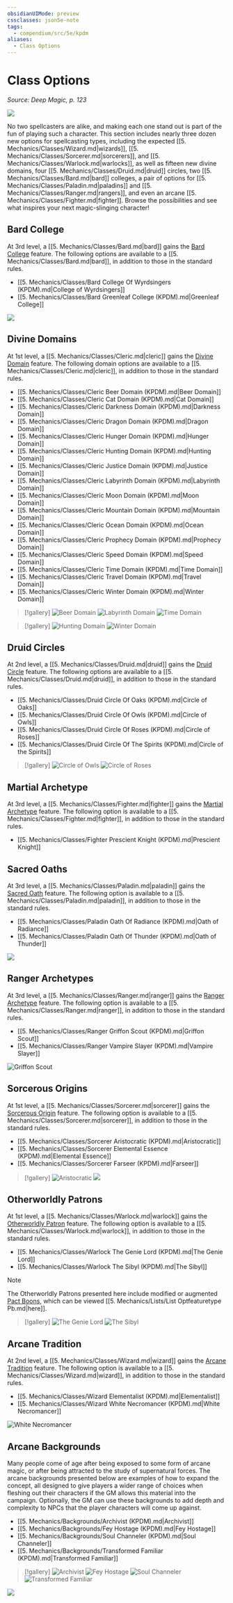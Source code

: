 ```yaml
---
obsidianUIMode: preview
cssclasses: json5e-note
tags:
  - compendium/src/5e/kpdm
aliases:
  - Class Options
---
```

# Class Options
*Source: Deep Magic, p. 123* 

![](https://raw.githubusercontent.com/TheGiddyLimit/homebrew/master/_img/KPDM/full/001-0322.webp#center)

No two spellcasters are alike, and making each one stand out is part of the fun of playing such a character. This section includes nearly three dozen new options for spellcasting types, including the expected [[5. Mechanics/Classes/Wizard.md\|wizards]], [[5. Mechanics/Classes/Sorcerer.md\|sorcerers]], and [[5. Mechanics/Classes/Warlock.md\|warlocks]], as well as fifteen new divine domains, four [[5. Mechanics/Classes/Druid.md\|druid]] circles, two [[5. Mechanics/Classes/Bard.md\|bard]] colleges, a pair of options for [[5. Mechanics/Classes/Paladin.md\|paladins]] and [[5. Mechanics/Classes/Ranger.md\|rangers]], and even an arcane [[5. Mechanics/Classes/Fighter.md\|fighter]]. Browse the possibilities and see what inspires your next magic-slinging character!

## Bard College

At 3rd level, a [[5. Mechanics/Classes/Bard.md\|bard]] gains the [Bard College](compendium/classes/bard.md#Bard%20College%20(Level%203)) feature. The following options are available to a [[5. Mechanics/Classes/Bard.md\|bard]], in addition to those in the standard rules.

- [[5. Mechanics/Classes/Bard College Of Wyrdsingers (KPDM).md\|College of Wyrdsingers]]  
- [[5. Mechanics/Classes/Bard Greenleaf College (KPDM).md\|Greenleaf College]]  

![](https://raw.githubusercontent.com/TheGiddyLimit/homebrew/master/_img/KPDM/0019.webp#center)

## Divine Domains

At 1st level, a [[5. Mechanics/Classes/Cleric.md\|cleric]] gains the [Divine Domain](compendium/classes/cleric.md#Divine%20Domain%20(Level%201)) feature. The following domain options are available to a [[5. Mechanics/Classes/Cleric.md\|cleric]], in addition to those in the standard rules.

- [[5. Mechanics/Classes/Cleric Beer Domain (KPDM).md\|Beer Domain]]  
- [[5. Mechanics/Classes/Cleric Cat Domain (KPDM).md\|Cat Domain]]  
- [[5. Mechanics/Classes/Cleric Darkness Domain (KPDM).md\|Darkness Domain]]  
- [[5. Mechanics/Classes/Cleric Dragon Domain (KPDM).md\|Dragon Domain]]  
- [[5. Mechanics/Classes/Cleric Hunger Domain (KPDM).md\|Hunger Domain]]  
- [[5. Mechanics/Classes/Cleric Hunting Domain (KPDM).md\|Hunting Domain]]  
- [[5. Mechanics/Classes/Cleric Justice Domain (KPDM).md\|Justice Domain]]  
- [[5. Mechanics/Classes/Cleric Labyrinth Domain (KPDM).md\|Labyrinth Domain]]  
- [[5. Mechanics/Classes/Cleric Moon Domain (KPDM).md\|Moon Domain]]  
- [[5. Mechanics/Classes/Cleric Mountain Domain (KPDM).md\|Mountain Domain]]  
- [[5. Mechanics/Classes/Cleric Ocean Domain (KPDM).md\|Ocean Domain]]  
- [[5. Mechanics/Classes/Cleric Prophecy Domain (KPDM).md\|Prophecy Domain]]  
- [[5. Mechanics/Classes/Cleric Speed Domain (KPDM).md\|Speed Domain]]  
- [[5. Mechanics/Classes/Cleric Time Domain (KPDM).md\|Time Domain]]  
- [[5. Mechanics/Classes/Cleric Travel Domain (KPDM).md\|Travel Domain]]  
- [[5. Mechanics/Classes/Cleric Winter Domain (KPDM).md\|Winter Domain]]  

> [!gallery]
> ![Beer Domain](https://raw.githubusercontent.com/TheGiddyLimit/homebrew/master/_img/KPDM/0020.webp#gallery)
> ![Labyrinth Domain](https://raw.githubusercontent.com/TheGiddyLimit/homebrew/master/_img/KPDM/0021.webp#gallery)
> ![Time Domain](https://raw.githubusercontent.com/TheGiddyLimit/homebrew/master/_img/KPDM/0022.webp#gallery)

> [!gallery]
> ![Hunting Domain](https://raw.githubusercontent.com/TheGiddyLimit/homebrew/master/_img/KPDM/full/001-0344.webp#gallery)
> ![Winter Domain](https://raw.githubusercontent.com/TheGiddyLimit/homebrew/master/_img/KPDM/full/001-0365.webp#gallery)

## Druid Circles

At 2nd level, a [[5. Mechanics/Classes/Druid.md\|druid]] gains the [Druid Circle](compendium/classes/druid.md#Druid%20Circle%20(Level%202)) feature. The following options are available to a [[5. Mechanics/Classes/Druid.md\|druid]], in addition to those in the standard rules.

- [[5. Mechanics/Classes/Druid Circle Of Oaks (KPDM).md\|Circle of Oaks]]  
- [[5. Mechanics/Classes/Druid Circle Of Owls (KPDM).md\|Circle of Owls]]  
- [[5. Mechanics/Classes/Druid Circle Of Roses (KPDM).md\|Circle of Roses]]  
- [[5. Mechanics/Classes/Druid Circle Of The Spirits (KPDM).md\|Circle of the Spirits]]  

> [!gallery]
> ![Circle of Owls](https://raw.githubusercontent.com/TheGiddyLimit/homebrew/master/_img/KPDM/0023.webp#gallery)
> ![Circle of Roses](https://raw.githubusercontent.com/TheGiddyLimit/homebrew/master/_img/KPDM/0024.webp#gallery)

## Martial Archetype

At 3rd level, a [[5. Mechanics/Classes/Fighter.md\|fighter]] gains the [Martial Archetype](compendium/classes/fighter.md#Martial%20Archetype%20(Level%203)) feature. The following option is available to a [[5. Mechanics/Classes/Fighter.md\|fighter]], in addition to those in the standard rules.

- [[5. Mechanics/Classes/Fighter Prescient Knight (KPDM).md\|Prescient Knight]]  

## Sacred Oaths

At 3rd level, a [[5. Mechanics/Classes/Paladin.md\|paladin]] gains the [Sacred Oath](compendium/classes/paladin.md#Sacred%20Oath%20(Level%203)) feature. The following option is available to a [[5. Mechanics/Classes/Paladin.md\|paladin]], in addition to those in the standard rules.

- [[5. Mechanics/Classes/Paladin Oath Of Radiance (KPDM).md\|Oath of Radiance]]  
- [[5. Mechanics/Classes/Paladin Oath Of Thunder (KPDM).md\|Oath of Thunder]]  

![](https://raw.githubusercontent.com/TheGiddyLimit/homebrew/master/_img/KPDM/0025.webp#center)

## Ranger Archetypes

At 3rd level, a [[5. Mechanics/Classes/Ranger.md\|ranger]] gains the [Ranger Archetype](compendium/classes/ranger.md#Ranger%20Archetype%20(Level%203)) feature. The following option is available to a [[5. Mechanics/Classes/Ranger.md\|ranger]], in addition to those in the standard rules.

- [[5. Mechanics/Classes/Ranger Griffon Scout (KPDM).md\|Griffon Scout]]  
- [[5. Mechanics/Classes/Ranger Vampire Slayer (KPDM).md\|Vampire Slayer]]  

![Griffon Scout](https://raw.githubusercontent.com/TheGiddyLimit/homebrew/master/_img/KPDM/0026.webp#center)

## Sorcerous Origins

At 1st level, a [[5. Mechanics/Classes/Sorcerer.md\|sorcerer]] gains the [Sorcerous Origin](compendium/classes/sorcerer.md#Sorcerous%20Origin%20(Level%201)) feature. The following option is available to a [[5. Mechanics/Classes/Sorcerer.md\|sorcerer]], in addition to those in the standard rules.

- [[5. Mechanics/Classes/Sorcerer Aristocratic (KPDM).md\|Aristocratic]]  
- [[5. Mechanics/Classes/Sorcerer Elemental Essence (KPDM).md\|Elemental Essence]]  
- [[5. Mechanics/Classes/Sorcerer Farseer (KPDM).md\|Farseer]]  

> [!gallery]
> ![Aristocratic](https://raw.githubusercontent.com/TheGiddyLimit/homebrew/master/_img/KPDM/0027.webp#gallery)
> ![](https://raw.githubusercontent.com/TheGiddyLimit/homebrew/master/_img/KPDM/0028.webp#gallery)

## Otherworldly Patrons

At 1st level, a [[5. Mechanics/Classes/Warlock.md\|warlock]] gains the [Otherworldly Patron](compendium/classes/warlock.md#Otherworldly%20Patron%20(Level%201)) feature. The following option is available to a [[5. Mechanics/Classes/Warlock.md\|warlock]], in addition to those in the standard rules.

- [[5. Mechanics/Classes/Warlock The Genie Lord (KPDM).md\|The Genie Lord]]  
- [[5. Mechanics/Classes/Warlock The Sibyl (KPDM).md\|The Sibyl]]  

> [!note]
> The Otherworldly Patrons presented here include modified or augmented [Pact Boons](compendium/classes/warlock.md#Pact%20Boon%20(Level%203)), which can be viewed [[5. Mechanics/Lists/List Optfeaturetype Pb.md\|here]].

> [!gallery]
> ![The Genie Lord](https://raw.githubusercontent.com/TheGiddyLimit/homebrew/master/_img/KPDM/0029.webp#gallery)
> ![The Sibyl](https://raw.githubusercontent.com/TheGiddyLimit/homebrew/master/_img/KPDM/0030.webp#gallery)

## Arcane Tradition

At 2nd level, a [[5. Mechanics/Classes/Wizard.md\|wizard]] gains the [Arcane Tradition](compendium/classes/wizard.md#Arcane%20Tradition%20(Level%202)) feature. The following option is available to a [[5. Mechanics/Classes/Wizard.md\|wizard]], in addition to those in the standard rules.

- [[5. Mechanics/Classes/Wizard Elementalist (KPDM).md\|Elementalist]]  
- [[5. Mechanics/Classes/Wizard White Necromancer (KPDM).md\|White Necromancer]]  

![White Necromancer](https://raw.githubusercontent.com/TheGiddyLimit/homebrew/master/_img/KPDM/0031.webp#center)

## Arcane Backgrounds

Many people come of age after being exposed to some form of arcane magic, or after being attracted to the study of supernatural forces. The arcane backgrounds presented below are examples of how to expand the concept, all designed to give players a wider range of choices when fleshing out their characters if the GM allows this material into the campaign. Optionally, the GM can use these backgrounds to add depth and complexity to NPCs that the player characters will come up against.

- [[5. Mechanics/Backgrounds/Archivist (KPDM).md\|Archivist]]  
- [[5. Mechanics/Backgrounds/Fey Hostage (KPDM).md\|Fey Hostage]]  
- [[5. Mechanics/Backgrounds/Soul Channeler (KPDM).md\|Soul Channeler]]  
- [[5. Mechanics/Backgrounds/Transformed Familiar (KPDM).md\|Transformed Familiar]]  

> [!gallery]
> ![Archivist](https://raw.githubusercontent.com/TheGiddyLimit/homebrew/master/_img/KPDM/0032.webp#gallery)
> ![Fey Hostage](https://raw.githubusercontent.com/TheGiddyLimit/homebrew/master/_img/KPDM/0034.webp#gallery)
> ![Soul Channeler](https://raw.githubusercontent.com/TheGiddyLimit/homebrew/master/_img/KPDM/0035.webp#gallery)
> ![Transformed Familiar](https://raw.githubusercontent.com/TheGiddyLimit/homebrew/master/_img/KPDM/0036.webp#gallery)

![](https://raw.githubusercontent.com/TheGiddyLimit/homebrew/master/_img/KPDM/0033.webp#center)
